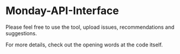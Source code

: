 # Monday-API-Interface

Please feel free to use the tool, upload issues, recommendations and suggestions.

For more details, check out the opening words at the code itself.
